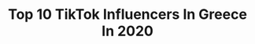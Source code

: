 ---
title: Top 10 TikTok Influencers In Greece In 2020
description: >-
  Find top TikTok influencers in Greece in 2020. Most popular hashtags: #coronavirus #duet #covid19 #fy.
platform: TikTok
profiles:
  - username: "abbas5122"
    fullname: >-
      🏴Aliwaley🏴
    location: "Greece"
    followers: 3681
    engagement: 3864
    commentsToLikes: 0.161652
    id: ckad8vi07atcx0i78ciipipr9
    verified: false
    hashtags: "#duet"
  - username: "_tsaousidouu__"
    fullname: >-
      ΜεΓαΛη ΠαΤσΑβΟυΡα🐨
    location: "Greece"
    followers: 3568
    engagement: 3431
    commentsToLikes: 0.251179
    id: ckae0wsf4lx4a0i7898s00ocf
    verified: false
    hashtags: "#runtoyou, #noscreenshots, #imhappy, #coronavirus"
  - username: "king.arif1"
    fullname: >-
      arif ahmed "
    location: "Greece"
    followers: 7847
    engagement: 3302
    commentsToLikes: 0.108831
    id: cka8h1v5e90hx0i787dim1s64
    verified: false
    hashtags: "#greece"
  - username: "shadow.bonnie.love.me"
    fullname: >-
      🌹_S.Bonnie's_girl🌹
    location: "Greece"
    followers: 5617
    engagement: 3057
    commentsToLikes: 0.077414
    id: cka88q2ivc6x40i78fs8fhf9w
    verified: false
    hashtags: "#bonniexbianca, #rockstarfoxy, #funtimefreddyxfuntimefoxy, #duet"
  - username: "grxsquad"
    fullname: >-
      🄶🅁🅇 🅂🅀🅄🄰🄳
    location: "Greece"
    followers: 2225
    engagement: 3007
    commentsToLikes: 0.158573
    id: ck8rs64hkxdim0j785wffcv10
    verified: false
    hashtags: "#greek, #radiodemon, #greekcosplayer, #alastorcosplay"
  - username: "sthinglikegirlshypehouse"
    fullname: >-
      Girls Acc ❤️
    location: "Greece"
    followers: 2709
    engagement: 2607
    commentsToLikes: 0.095786
    id: cka83sqh2qdcn0i78a4ejwuh3
    verified: false
    hashtags: "#109, #18, #fyou, #foryoupage"
  - username: "ourpawclub"
    fullname: >-
      OurPawClub
    location: "Greece"
    followers: 53718
    engagement: 2528
    commentsToLikes: 0.090142
    id: ck90ru4tcnc4m0j78jln7tohu
    verified: false
    hashtags: "#labrator, #cakeeating, #husky, #chowstagram"
  - username: "_demetres_"
    fullname: >-
      ✨🅓︎🅐︎🅝︎ {90}
    location: "Greece"
    followers: 100437
    engagement: 2331
    commentsToLikes: 0.047550
    id: cka6dsjnd92cm0i789hbqlb5u
    verified: false
    hashtags: "#triceptesters, #instantharyanvi, #wipeitdown"
  - username: "__annaaaa_"
    fullname: >-
      _Annaaaa_
    location: "Greece"
    followers: 3727
    engagement: 3688
    commentsToLikes: 0.065378
    id: cka9lhnlg253w0i784zo7tjqw
    verified: false
    hashtags: "#lacacasadepapel, #challenge, #gilbertblythe, #bestfriend"
  - username: "flymanolofly"
    fullname: >-
      Emmanuel Karalis
    location: "Greece"
    followers: 873629
    engagement: 2324
    commentsToLikes: 0.016932
    id: ck97wwes9swi20j78ae4e9idm
    verified: true
    hashtags: "#pov, #motivation, #workout, #greece"
---
